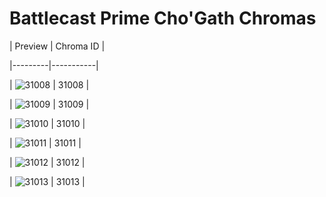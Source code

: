 # Battlecast Prime Cho'Gath Chromas


| Preview | Chroma ID |

|---------|-----------|

| ![31008](https://raw.communitydragon.org/latest/plugins/rcp-be-lol-game-data/global/default/v1/champion-chroma-images/31/31008.png) | 31008 |

| ![31009](https://raw.communitydragon.org/latest/plugins/rcp-be-lol-game-data/global/default/v1/champion-chroma-images/31/31009.png) | 31009 |

| ![31010](https://raw.communitydragon.org/latest/plugins/rcp-be-lol-game-data/global/default/v1/champion-chroma-images/31/31010.png) | 31010 |

| ![31011](https://raw.communitydragon.org/latest/plugins/rcp-be-lol-game-data/global/default/v1/champion-chroma-images/31/31011.png) | 31011 |

| ![31012](https://raw.communitydragon.org/latest/plugins/rcp-be-lol-game-data/global/default/v1/champion-chroma-images/31/31012.png) | 31012 |

| ![31013](https://raw.communitydragon.org/latest/plugins/rcp-be-lol-game-data/global/default/v1/champion-chroma-images/31/31013.png) | 31013 |